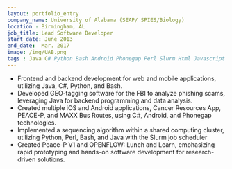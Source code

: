 ```yaml
---
layout: portfolio_entry
company_name: University of Alabama (SEAP/ SPIES/Biology)
location : Birmingham, AL
job_title: Lead Software Developer
start_date: June 2013
end_date:  Mar. 2017
image: /img/UAB.png
tags : Java C# Python Bash Android Phonegap Perl Slurm Html Javascript CSS
---
```


- Frontend and backend development for web and mobile applications, 
utilizing Java, C#, Python, and Bash. 
- Developed GEO-tagging software for the FBI to analyze phishing 
scams, leveraging Java for backend programming and data analysis. 
- Created multiple iOS and Android applications, Cancer Resources App, 
PEACE-P, and MAXX Bus Routes, using C#, Android, and Phonegap 
technologies. 
- Implemented a sequencing algorithm within a shared computing cluster, 
utilizing Python, Perl, Bash, and Java with the Slurm job scheduler 
- Created Peace-P V1 and OPENFLOW: Lunch and Learn, emphasizing rapid 
prototyping and hands-on software development for research-driven 
solutions. 